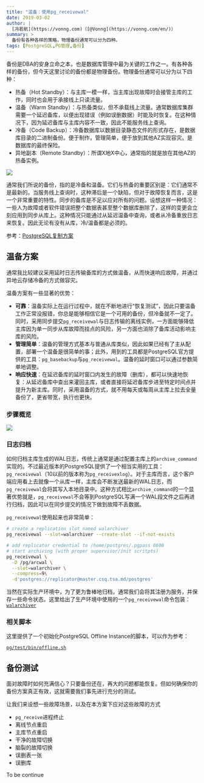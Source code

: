 ```yaml
---
title: "温备：使用pg_receivewal"
date: 2019-03-02
author: |
  [冯若航](https://vonng.com)（[@Vonng](https://vonng.com/en/)）
summary: >
  备份有各种各样的策略，物理备份通常可以分为四种。
tags: [PostgreSQL,PG管理,备份]
---
```


备份是DBA的安身立命之本，也是数据库管理中最为关键的工作之一。有各种各样的备份，但今天这里讨论的备份都是物理备份。物理备份通常可以分为以下四种：

* 热备（Hot Standby）：与主库一模一样，当主库出现故障时会接管主库的工作，同时也会用于承接线上只读流量。
* 温备（Warm Standby）：与热备类似，但不承载线上流量。通常数据库集群需要一个延迟备库，以便出现错误（例如误删数据）时能及时恢复。在这种情况下，因为延迟备库与主库内容不一致，因此不能服务线上查询。
* 冷备（Code Backup）：冷备数据库以数据目录静态文件的形式存在，是数据库目录的二进制备份。便于制作，管理简单，便于放到其他AZ实现容灾。是数据库的最终保险。
* 异地副本（Remote Standby）：所谓X地X中心，通常指的就是放在其他AZ的热备实例。

![](/img/blog/pg/backup-types.png)

通常我们所说的备份，指的是冷备和温备。它们与热备的重要区别是：它们通常不是最新的。当服务线上查询时，这种滞后是一个缺陷，但对于故障恢复而言，这是一个非常重要的特性。同步的备库是不足以应对所有的问题。设想这样一种情况：一些人为故障或者软件错误把整个数据表甚至整个数据库删除了，这样的变更会立刻应用到同步从库上。这种情况只能通过从延迟温备中查询，或者从冷备重放日志来恢复。因此无论有没有从库，冷/温备都是必须的。

参考：[PostgreSQL复制方案](/zh/blog/admin/replication-plan/)



## 温备方案

通常我比较建议采用延时日志传输备库的方式做温备，从而快速响应故障，并通过异地云存储冷备的方式做容灾。

温备方案有一些显著的优势：

* **可靠**：温备实际上在运行过程中，就在不断地进行“恢复测试”，因此只要温备工作正常没报错，你总是能够相信它是一个可用的备份，但冷备就不一定了。同时，采用同步提交`pg_receivewal`与日志传输的离线实例，一方面能够降低主库因为单一同步从库故障而挂点的风险，另一方面也消除了备库活动影响主库的风险。
* **管理简单**：温备的管理方式基本与普通从库类似，因此如果已经有了主从配置，部署一个温备是很简单的事；此外，用到的工具都是PostgreSQL官方提供的工具：`pg_basebackup`与`pg_receivewal`。温备的延时窗口可以通过参数简单地调整。
* **响应快速**：在延迟备库的延时窗口内发生的故障（删库），都可以快速地恢复：从延迟备库中查出来灌回主库，或者直接将延迟备库步进至特定时间点并提升为新主库。同时，采用温备的方式，就不用每天或每周从主库上拉去全量备份了，更省带宽，执行也更快。

### 步骤概览

![](/img/blog/pg/backu-setup.png)

### 日志归档

如何归档主库生成的WAL日志，传统上通常是通过配置主库上的`archive_command`实现的。不过最近版本的PostgreSQL提供了一个相当实用的工具：`pg_receivewal`（10以前的版本称为`pg_receivexlog`）。对于主库而言，这个客户端应用看上去就像一个从库一样，主库会不断发送最新的WAL日志，而`pg_receivewal`会将其写入本地目录中。这种方式相比`archive_command`的一个显著优势就是，`pg_receivewal`不会等到PostgreSQL写满一个WAL段文件之后再进行归档，因此可以在同步提交的情况下做到故障不丢数据。

`pg_receivewal`使用起来也非常简单：

```bash
# create a replication slot named walarchiver
pg_receivewal --slot=walarchiver --create-slot --if-not-exists

# add replicator credential to /home/postgres/.pgpass 0600
# start archiving (with proper supervisor/init scritpts)
pg_receivewal \
  -D /pg/arcwal \
  --slot=walarchiver \
  --compress=9\
  -d'postgres://replicator@master.csq.tsa.md/postgres'
```

当然在实际生产环境中，为了更为鲁棒地归档，通常我们会将其注册为服务，并保存一些命令状态。这里给出了生产环境中使用的一个`pg_receivewal`命令包装：[`walarchiver`](https://github.com/Vonng/pg/blob/master/test/pkg/walarchiver)

### 相关脚本

这里提供了一个初始化PostgreSQL Offline Instance的脚本，可以作为参考：

[`pg/test/bin/offline.sh`](https://github.com/Vonng/pg/blob/master/test/bin/offline.sh)





## 备份测试

面对故障时如何充满信心？只要备份还在，再大的问题都能恢复。但如何确保你的备份方案真正有效，这就需要我们事先进行充分的测试。

让我们来设想一些故障场景，以及在本方案下应对这些故障的方式

* `pg_receive`进程终止
* 离线节点重启
* 主库节点重启
* 干净的故障切换
* 脑裂的故障切换
* 误删表一张
* 误删库

To be continue

